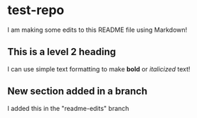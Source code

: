 # test-repo

I am making some edits to this README file using Markdown!

## This is a level 2 heading

I can use simple text formatting to make **bold** or *italicized* text!

## New section added in a branch

I added this in the "readme-edits" branch
